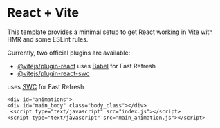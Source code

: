 # React + Vite

This template provides a minimal setup to get React working in Vite with HMR and some ESLint rules.

Currently, two official plugins are available:

- [@vitejs/plugin-react](https://github.com/vitejs/vite-plugin-react/blob/main/packages/plugin-react/README.md) uses [Babel](https://babeljs.io/) for Fast Refresh
- [@vitejs/plugin-react-swc](https://github.com/vitejs/vite-plugin-react-swc) 

uses [SWC](https://swc.rs/) for Fast Refresh


    <div id="animations">
    <div id="main_body" class="body_class"></div>
     <script type="text/javascript" src="index.js"></script>
    <script type="text/javascript" src="main_animation.js"></script>
